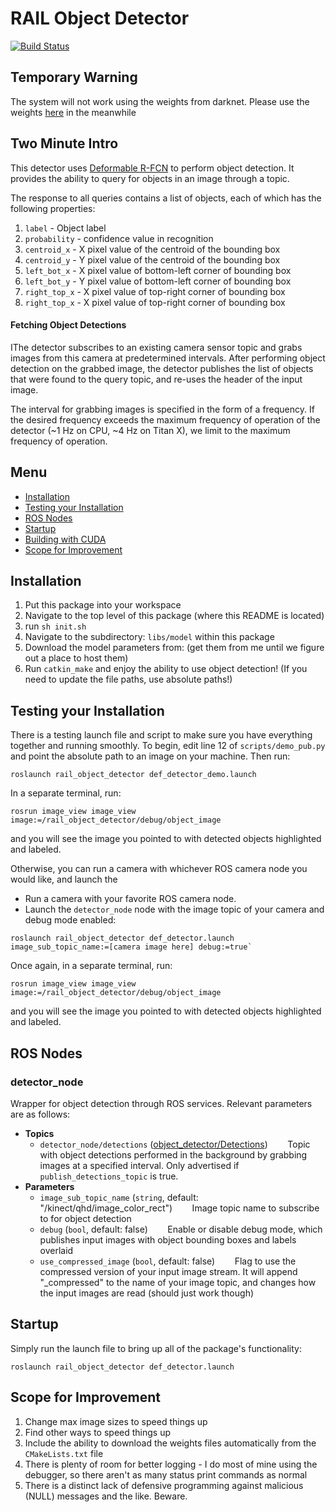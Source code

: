# RAIL Object Detector

[![Build Status](https://travis-ci.org/GT-RAIL/rail_object_detector.svg?branch=master)](https://travis-ci.org/GT-RAIL/rail_object_detector)

## Temporary Warning

The system will not work using the weights from darknet. Please use the weights [here](https://drive.google.com/file/d/0B4jFwTFPtfejVUloYjU2LUpKUVk/view?usp=sharing) in the meanwhile

## Two Minute Intro

This detector uses [Deformable R-FCN](https://github.com/msracver/Deformable-ConvNets) to perform object detection. It provides the ability to query for objects in an image through a topic.

The response to all queries contains a list of objects, each of which has the following properties:

1. `label` - Object label
1. `probability` - confidence value in recognition
1. `centroid_x` - X pixel value of the centroid of the bounding box
1. `centroid_y` - Y pixel value of the centroid of the bounding box
1. `left_bot_x` - X pixel value of bottom-left corner of bounding box
1. `left_bot_y` - Y pixel value of bottom-left corner of bounding box
1. `right_top_x` - X pixel value of top-right corner of bounding box
1. `right_top_x` - X pixel value of top-right corner of bounding box

#### Fetching Object Detections

IThe detector subscribes to an existing camera sensor topic and grabs images from this camera at predetermined intervals. After performing object detection on the grabbed image, the detector publishes the list of objects that were found to the query topic, and re-uses the header of the input image.

The interval for grabbing images is specified in the form of a frequency. If the desired frequency exceeds the maximum frequency of operation of the detector (~1 Hz on CPU, ~4 Hz on Titan X), we limit to the maximum frequency of operation.

## Menu
 * [Installation](#installation)
 * [Testing your Installation](#testing-your-installation)
 * [ROS Nodes](#ros-nodes)
 * [Startup](#startup)
 * [Building with CUDA](#building-with-cuda)
 * [Scope for Improvement](#scope-for-improvement)

## Installation

1. Put this package into your workspace
1. Navigate to the top level of this package (where this README is located)
1. run `sh init.sh`
1. Navigate to the subdirectory: `libs/model` within this package
1. Download the model parameters from: (get them from me until we figure out a place to host them)
1. Run `catkin_make` and enjoy the ability to use object detection! (If you need to update the file paths, use absolute paths!)

## Testing your Installation

There is a testing launch file and script to make sure you have everything together and running smoothly. To begin, edit line 12 of `scripts/demo_pub.py` and point the absolute path to an image on your machine. Then run:
```
roslaunch rail_object_detector def_detector_demo.launch
```
In a separate terminal, run:
```
rosrun image_view image_view image:=/rail_object_detector/debug/object_image
```
and you will see the image you pointed to with detected objects highlighted and labeled.

Otherwise, you can run a camera with whichever ROS camera node you would like, and launch the 
- Run a camera with your favorite ROS camera node.
- Launch the `detector_node` node with the image topic of your camera and debug mode enabled:
```
roslaunch rail_object_detector def_detector.launch image_sub_topic_name:=[camera image here] debug:=true`
```
Once again, in a separate terminal, run:
```
rosrun image_view image_view image:=/rail_object_detector/debug/object_image
```
and you will see the image you pointed to with detected objects highlighted and labeled.

## ROS Nodes

### detector_node

Wrapper for object detection through ROS services.  Relevant parameters are as follows:

* **Topics**
  * `detector_node/detections` ([object_detector/Detections](msg/Detections.msg))
&nbsp;&nbsp;&nbsp;&nbsp;&nbsp;&nbsp; Topic with object detections performed in the background by grabbing images at a specified interval. Only advertised if `publish_detections_topic` is true.
* **Parameters**
  * `image_sub_topic_name` (`string`, default: "/kinect/qhd/image_color_rect")
 &nbsp;&nbsp;&nbsp;&nbsp;&nbsp;&nbsp; Image topic name to subscribe to for object detection
  * `debug` (`bool`, default: false)
 &nbsp;&nbsp;&nbsp;&nbsp;&nbsp;&nbsp; Enable or disable debug mode, which publishes input images with object bounding boxes and labels overlaid
  * `use_compressed_image` (`bool`, default: false)
 &nbsp;&nbsp;&nbsp;&nbsp;&nbsp;&nbsp; Flag to use the compressed version of your input image stream. It will append "\_compressed" to the name of your image topic, and changes how the input images are read (should just work though)

## Startup

Simply run the launch file to bring up all of the package's functionality:
```
roslaunch rail_object_detector def_detector.launch
```

## Scope for Improvement

1. Change max image sizes to speed things up
1. Find other ways to speed things up
1. Include the ability to download the weights files automatically from the `CMakeLists.txt` file
1. There is plenty of room for better logging - I do most of mine using the debugger, so there aren't as many status print commands as normal
1. There is a distinct lack of defensive programming against malicious (NULL) messages and the like. Beware.
